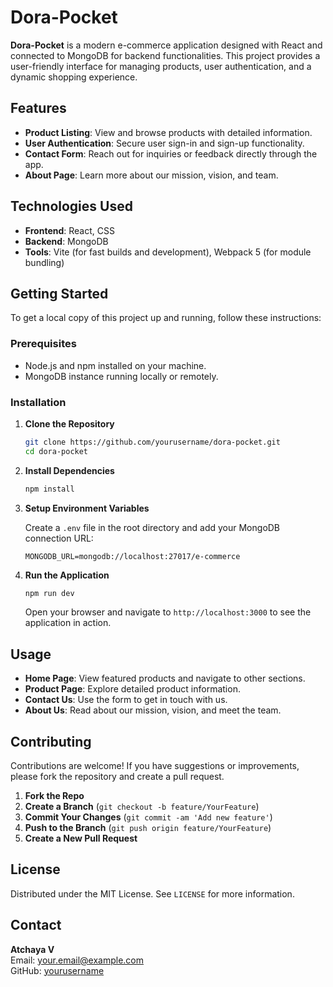# Dora-Pocket

**Dora-Pocket** is a modern e-commerce application designed with React and connected to MongoDB for backend functionalities. This project provides a user-friendly interface for managing products, user authentication, and a dynamic shopping experience.

## Features

- **Product Listing**: View and browse products with detailed information.
- **User Authentication**: Secure user sign-in and sign-up functionality.
- **Contact Form**: Reach out for inquiries or feedback directly through the app.
- **About Page**: Learn more about our mission, vision, and team.

## Technologies Used

- **Frontend**: React, CSS
- **Backend**: MongoDB
- **Tools**: Vite (for fast builds and development), Webpack 5 (for module bundling)

## Getting Started

To get a local copy of this project up and running, follow these instructions:

### Prerequisites

- Node.js and npm installed on your machine.
- MongoDB instance running locally or remotely.

### Installation

1. **Clone the Repository**

   ```bash
   git clone https://github.com/yourusername/dora-pocket.git
   cd dora-pocket
   ```

2. **Install Dependencies**

   ```bash
   npm install
   ```

3. **Setup Environment Variables**

   Create a `.env` file in the root directory and add your MongoDB connection URL:

   ```
   MONGODB_URL=mongodb://localhost:27017/e-commerce
   ```

4. **Run the Application**

   ```bash
   npm run dev
   ```

   Open your browser and navigate to `http://localhost:3000` to see the application in action.

## Usage

- **Home Page**: View featured products and navigate to other sections.
- **Product Page**: Explore detailed product information.
- **Contact Us**: Use the form to get in touch with us.
- **About Us**: Read about our mission, vision, and meet the team.

## Contributing

Contributions are welcome! If you have suggestions or improvements, please fork the repository and create a pull request.

1. **Fork the Repo**
2. **Create a Branch** (`git checkout -b feature/YourFeature`)
3. **Commit Your Changes** (`git commit -am 'Add new feature'`)
4. **Push to the Branch** (`git push origin feature/YourFeature`)
5. **Create a New Pull Request**

## License

Distributed under the MIT License. See `LICENSE` for more information.

## Contact

**Atchaya V**  
Email: [your.email@example.com](mailto:your.email@example.com)  
GitHub: [yourusername](https://github.com/ATCHAYA200)

